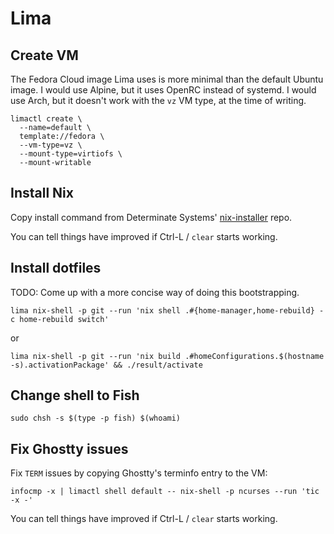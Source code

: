 # Lima

## Create VM

The Fedora Cloud image Lima uses is more minimal than the default Ubuntu image.
I would use Alpine, but it uses OpenRC instead of systemd. I would use Arch, but
it doesn't work with the `vz` VM type, at the time of writing.

```
limactl create \
  --name=default \
  template://fedora \
  --vm-type=vz \
  --mount-type=virtiofs \
  --mount-writable
```

## Install Nix

Copy install command from Determinate Systems' [nix-installer] repo.

[nix-installer]: https://github.com/DeterminateSystems/nix-installer#readme

You can tell things have improved if Ctrl-L / `clear` starts working.

## Install dotfiles

TODO: Come up with a more concise way of doing this bootstrapping.

```
lima nix-shell -p git --run 'nix shell .#{home-manager,home-rebuild} -c home-rebuild switch'
```

or

```
lima nix-shell -p git --run 'nix build .#homeConfigurations.$(hostname -s).activationPackage' && ./result/activate
```

## Change shell to Fish

```
sudo chsh -s $(type -p fish) $(whoami)
```

## Fix Ghostty issues

Fix `TERM` issues by copying Ghostty's terminfo entry to the VM:

```
infocmp -x | limactl shell default -- nix-shell -p ncurses --run 'tic -x -'
```

You can tell things have improved if Ctrl-L / `clear` starts working.
